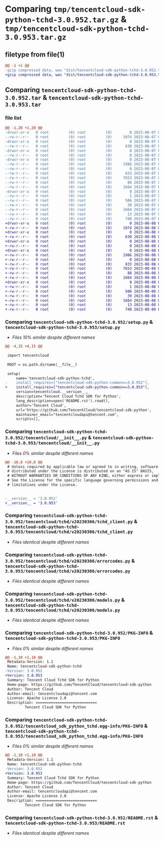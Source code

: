# Comparing `tmp/tencentcloud-sdk-python-tchd-3.0.952.tar.gz` & `tmp/tencentcloud-sdk-python-tchd-3.0.953.tar.gz`

## filetype from file(1)

```diff
@@ -1 +1 @@
-gzip compressed data, was "dist/tencentcloud-sdk-python-tchd-3.0.952.tar", last modified: Mon Aug  7 09:03:05 2023, max compression
+gzip compressed data, was "dist/tencentcloud-sdk-python-tchd-3.0.953.tar", last modified: Tue Aug  8 00:32:59 2023, max compression
```

## Comparing `tencentcloud-sdk-python-tchd-3.0.952.tar` & `tencentcloud-sdk-python-tchd-3.0.953.tar`

### file list

```diff
@@ -1,20 +1,20 @@
-drwxr-xr-x   0 root         (0) root         (0)        0 2023-08-07 09:03:05.000000 tencentcloud-sdk-python-tchd-3.0.952/
--rw-r--r--   0 root         (0) root         (0)     1074 2023-08-07 09:03:05.000000 tencentcloud-sdk-python-tchd-3.0.952/setup.py
-drwxr-xr-x   0 root         (0) root         (0)        0 2023-08-07 09:03:05.000000 tencentcloud-sdk-python-tchd-3.0.952/tencentcloud/
--rw-r--r--   0 root         (0) root         (0)      630 2023-08-07 09:03:05.000000 tencentcloud-sdk-python-tchd-3.0.952/tencentcloud/__init__.py
-drwxr-xr-x   0 root         (0) root         (0)        0 2023-08-07 09:03:05.000000 tencentcloud-sdk-python-tchd-3.0.952/tencentcloud/tchd/
--rw-r--r--   0 root         (0) root         (0)        0 2023-08-07 09:03:05.000000 tencentcloud-sdk-python-tchd-3.0.952/tencentcloud/tchd/__init__.py
-drwxr-xr-x   0 root         (0) root         (0)        0 2023-08-07 09:03:05.000000 tencentcloud-sdk-python-tchd-3.0.952/tencentcloud/tchd/v20230306/
--rw-r--r--   0 root         (0) root         (0)     1986 2023-08-07 09:03:05.000000 tencentcloud-sdk-python-tchd-3.0.952/tencentcloud/tchd/v20230306/tchd_client.py
--rw-r--r--   0 root         (0) root         (0)        0 2023-08-07 09:03:05.000000 tencentcloud-sdk-python-tchd-3.0.952/tencentcloud/tchd/v20230306/__init__.py
--rw-r--r--   0 root         (0) root         (0)      833 2023-08-07 09:03:05.000000 tencentcloud-sdk-python-tchd-3.0.952/tencentcloud/tchd/v20230306/errorcodes.py
--rw-r--r--   0 root         (0) root         (0)     7653 2023-08-07 09:03:05.000000 tencentcloud-sdk-python-tchd-3.0.952/tencentcloud/tchd/v20230306/models.py
--rw-r--r--   0 root         (0) root         (0)       88 2023-08-07 09:03:05.000000 tencentcloud-sdk-python-tchd-3.0.952/setup.cfg
--rw-r--r--   0 root         (0) root         (0)     1664 2023-08-07 09:03:05.000000 tencentcloud-sdk-python-tchd-3.0.952/PKG-INFO
-drwxr-xr-x   0 root         (0) root         (0)        0 2023-08-07 09:03:05.000000 tencentcloud-sdk-python-tchd-3.0.952/tencentcloud_sdk_python_tchd.egg-info/
--rw-r--r--   0 root         (0) root         (0)        1 2023-08-07 09:03:05.000000 tencentcloud-sdk-python-tchd-3.0.952/tencentcloud_sdk_python_tchd.egg-info/dependency_links.txt
--rw-r--r--   0 root         (0) root         (0)      506 2023-08-07 09:03:05.000000 tencentcloud-sdk-python-tchd-3.0.952/tencentcloud_sdk_python_tchd.egg-info/SOURCES.txt
--rw-r--r--   0 root         (0) root         (0)       39 2023-08-07 09:03:05.000000 tencentcloud-sdk-python-tchd-3.0.952/tencentcloud_sdk_python_tchd.egg-info/requires.txt
--rw-r--r--   0 root         (0) root         (0)     1664 2023-08-07 09:03:05.000000 tencentcloud-sdk-python-tchd-3.0.952/tencentcloud_sdk_python_tchd.egg-info/PKG-INFO
--rw-r--r--   0 root         (0) root         (0)       13 2023-08-07 09:03:05.000000 tencentcloud-sdk-python-tchd-3.0.952/tencentcloud_sdk_python_tchd.egg-info/top_level.txt
--rw-r--r--   0 root         (0) root         (0)      740 2023-08-07 09:03:05.000000 tencentcloud-sdk-python-tchd-3.0.952/README.rst
+drwxr-xr-x   0 root         (0) root         (0)        0 2023-08-08 00:32:59.000000 tencentcloud-sdk-python-tchd-3.0.953/
+-rw-r--r--   0 root         (0) root         (0)     1074 2023-08-08 00:32:59.000000 tencentcloud-sdk-python-tchd-3.0.953/setup.py
+drwxr-xr-x   0 root         (0) root         (0)        0 2023-08-08 00:32:59.000000 tencentcloud-sdk-python-tchd-3.0.953/tencentcloud/
+-rw-r--r--   0 root         (0) root         (0)      630 2023-08-08 00:32:59.000000 tencentcloud-sdk-python-tchd-3.0.953/tencentcloud/__init__.py
+drwxr-xr-x   0 root         (0) root         (0)        0 2023-08-08 00:32:59.000000 tencentcloud-sdk-python-tchd-3.0.953/tencentcloud/tchd/
+-rw-r--r--   0 root         (0) root         (0)        0 2023-08-08 00:32:59.000000 tencentcloud-sdk-python-tchd-3.0.953/tencentcloud/tchd/__init__.py
+drwxr-xr-x   0 root         (0) root         (0)        0 2023-08-08 00:32:59.000000 tencentcloud-sdk-python-tchd-3.0.953/tencentcloud/tchd/v20230306/
+-rw-r--r--   0 root         (0) root         (0)     1986 2023-08-08 00:32:59.000000 tencentcloud-sdk-python-tchd-3.0.953/tencentcloud/tchd/v20230306/tchd_client.py
+-rw-r--r--   0 root         (0) root         (0)        0 2023-08-08 00:32:59.000000 tencentcloud-sdk-python-tchd-3.0.953/tencentcloud/tchd/v20230306/__init__.py
+-rw-r--r--   0 root         (0) root         (0)      833 2023-08-08 00:32:59.000000 tencentcloud-sdk-python-tchd-3.0.953/tencentcloud/tchd/v20230306/errorcodes.py
+-rw-r--r--   0 root         (0) root         (0)     7653 2023-08-08 00:32:59.000000 tencentcloud-sdk-python-tchd-3.0.953/tencentcloud/tchd/v20230306/models.py
+-rw-r--r--   0 root         (0) root         (0)       88 2023-08-08 00:32:59.000000 tencentcloud-sdk-python-tchd-3.0.953/setup.cfg
+-rw-r--r--   0 root         (0) root         (0)     1664 2023-08-08 00:32:59.000000 tencentcloud-sdk-python-tchd-3.0.953/PKG-INFO
+drwxr-xr-x   0 root         (0) root         (0)        0 2023-08-08 00:32:59.000000 tencentcloud-sdk-python-tchd-3.0.953/tencentcloud_sdk_python_tchd.egg-info/
+-rw-r--r--   0 root         (0) root         (0)        1 2023-08-08 00:32:59.000000 tencentcloud-sdk-python-tchd-3.0.953/tencentcloud_sdk_python_tchd.egg-info/dependency_links.txt
+-rw-r--r--   0 root         (0) root         (0)      506 2023-08-08 00:32:59.000000 tencentcloud-sdk-python-tchd-3.0.953/tencentcloud_sdk_python_tchd.egg-info/SOURCES.txt
+-rw-r--r--   0 root         (0) root         (0)       39 2023-08-08 00:32:59.000000 tencentcloud-sdk-python-tchd-3.0.953/tencentcloud_sdk_python_tchd.egg-info/requires.txt
+-rw-r--r--   0 root         (0) root         (0)     1664 2023-08-08 00:32:59.000000 tencentcloud-sdk-python-tchd-3.0.953/tencentcloud_sdk_python_tchd.egg-info/PKG-INFO
+-rw-r--r--   0 root         (0) root         (0)       13 2023-08-08 00:32:59.000000 tencentcloud-sdk-python-tchd-3.0.953/tencentcloud_sdk_python_tchd.egg-info/top_level.txt
+-rw-r--r--   0 root         (0) root         (0)      740 2023-08-08 00:32:59.000000 tencentcloud-sdk-python-tchd-3.0.953/README.rst
```

### Comparing `tencentcloud-sdk-python-tchd-3.0.952/setup.py` & `tencentcloud-sdk-python-tchd-3.0.953/setup.py`

 * *Files 10% similar despite different names*

```diff
@@ -4,15 +4,15 @@
 
 import tencentcloud
 
 ROOT = os.path.dirname(__file__)
 
 setup(
     name='tencentcloud-sdk-python-tchd',
-    install_requires=["tencentcloud-sdk-python-common==3.0.952"],
+    install_requires=["tencentcloud-sdk-python-common==3.0.953"],
     version=tencentcloud.__version__,
     description='Tencent Cloud Tchd SDK for Python',
     long_description=open('README.rst').read(),
     author='Tencent Cloud',
     url='https://github.com/TencentCloud/tencentcloud-sdk-python',
     maintainer_email="tencentcloudapi@tencent.com",
     scripts=[],
```

### Comparing `tencentcloud-sdk-python-tchd-3.0.952/tencentcloud/__init__.py` & `tencentcloud-sdk-python-tchd-3.0.953/tencentcloud/__init__.py`

 * *Files 0% similar despite different names*

```diff
@@ -10,8 +10,8 @@
 # Unless required by applicable law or agreed to in writing, software
 # distributed under the License is distributed on an "AS IS" BASIS,
 # WITHOUT WARRANTIES OR CONDITIONS OF ANY KIND, either express or implied.
 # See the License for the specific language governing permissions and
 # limitations under the License.
 
 
-__version__ = '3.0.952'
+__version__ = '3.0.953'
```

### Comparing `tencentcloud-sdk-python-tchd-3.0.952/tencentcloud/tchd/v20230306/tchd_client.py` & `tencentcloud-sdk-python-tchd-3.0.953/tencentcloud/tchd/v20230306/tchd_client.py`

 * *Files identical despite different names*

### Comparing `tencentcloud-sdk-python-tchd-3.0.952/tencentcloud/tchd/v20230306/errorcodes.py` & `tencentcloud-sdk-python-tchd-3.0.953/tencentcloud/tchd/v20230306/errorcodes.py`

 * *Files identical despite different names*

### Comparing `tencentcloud-sdk-python-tchd-3.0.952/tencentcloud/tchd/v20230306/models.py` & `tencentcloud-sdk-python-tchd-3.0.953/tencentcloud/tchd/v20230306/models.py`

 * *Files identical despite different names*

### Comparing `tencentcloud-sdk-python-tchd-3.0.952/PKG-INFO` & `tencentcloud-sdk-python-tchd-3.0.953/PKG-INFO`

 * *Files 0% similar despite different names*

```diff
@@ -1,10 +1,10 @@
 Metadata-Version: 1.1
 Name: tencentcloud-sdk-python-tchd
-Version: 3.0.952
+Version: 3.0.953
 Summary: Tencent Cloud Tchd SDK for Python
 Home-page: https://github.com/TencentCloud/tencentcloud-sdk-python
 Author: Tencent Cloud
 Author-email: tencentcloudapi@tencent.com
 License: Apache License 2.0
 Description: ============================
         Tencent Cloud SDK for Python
```

### Comparing `tencentcloud-sdk-python-tchd-3.0.952/tencentcloud_sdk_python_tchd.egg-info/PKG-INFO` & `tencentcloud-sdk-python-tchd-3.0.953/tencentcloud_sdk_python_tchd.egg-info/PKG-INFO`

 * *Files 0% similar despite different names*

```diff
@@ -1,10 +1,10 @@
 Metadata-Version: 1.1
 Name: tencentcloud-sdk-python-tchd
-Version: 3.0.952
+Version: 3.0.953
 Summary: Tencent Cloud Tchd SDK for Python
 Home-page: https://github.com/TencentCloud/tencentcloud-sdk-python
 Author: Tencent Cloud
 Author-email: tencentcloudapi@tencent.com
 License: Apache License 2.0
 Description: ============================
         Tencent Cloud SDK for Python
```

### Comparing `tencentcloud-sdk-python-tchd-3.0.952/README.rst` & `tencentcloud-sdk-python-tchd-3.0.953/README.rst`

 * *Files identical despite different names*

